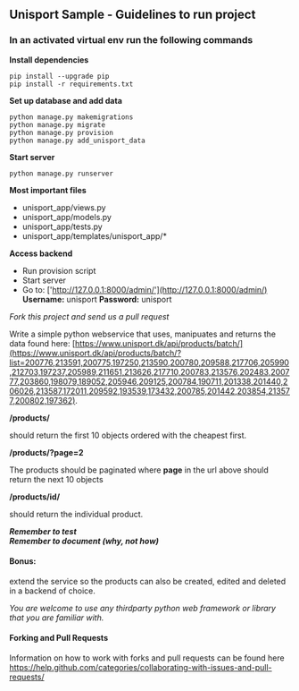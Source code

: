 ## Unisport Sample - Guidelines to run project

### In an activated virtual env run the following commands
**Install dependencies**
```
pip install --upgrade pip
pip install -r requirements.txt
```
**Set up database and add data**
```
python manage.py makemigrations
python manage.py migrate
python manage.py provision
python manage.py add_unisport_data
```
**Start server**
```
python manage.py runserver
```

**Most important files**
- unisport_app/views.py
- unisport_app/models.py
- unisport_app/tests.py
- unisport_app/templates/unisport_app/*

**Access backend**
- Run provision script
- Start server
- Go to: ['http://127.0.0.1:8000/admin/'](http://127.0.0.1:8000/admin/)
**Username:** unisport
**Password:** unisport


_Fork this project and send us a pull request_

Write a simple python webservice that uses, manipuates and returns the data found here: [https://www.unisport.dk/api/products/batch/](https://www.unisport.dk/api/products/batch/?list=200776,213591,200775,197250,213590,200780,209588,217706,205990,212703,197237,205989,211651,213626,217710,200783,213576,202483,200777,203860,198079,189052,205946,209125,200784,190711,201338,201440,206026,213587,172011,209592,193539,173432,200785,201442,203854,213577,200802,197362).


**/products/**  


should return the first 10 objects ordered with the cheapest first.

**/products/?page=2**
 
 The products should be paginated where **page** in the url above should return the next 10 objects  

 **/products/id/**
 
should return the individual product.


 
**_Remember to test_**   
**_Remember to document (why, not how)_**

#### Bonus:
 extend the service so the products can also be created, edited and deleted in a backend of choice.


_You are welcome to use any thirdparty python web framework or library that you are familiar with._  

#### Forking and Pull Requests
Information on how to work with forks and pull requests can be found here https://help.github.com/categories/collaborating-with-issues-and-pull-requests/
